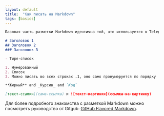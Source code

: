 ```yaml
---
layout: default
title:  "Как писать на Markdown"
tags: [basics]
---
```


```markdown
Базовая часть разметки Markdown идентична той, что используется в Telegram

# Заголовок 1
## Заголовок 2
### Заголовок 3

- Тире-список

1. Нумерованный
2. Список
3. Можно писать во всех строках .1, оно само пронумеруется по порядку

**Жирный** and _Курсив_ and `Код`

[текст-ссылки](сама-ссылка) и ![текст-картинки](ссылка-на-картинку)
```

Для более подробного знакомства с разметкой Markdown можно посмотреть руководство от Gitgub: [GitHub Flavored Markdown](https://guides.github.com/features/mastering-markdown/).

